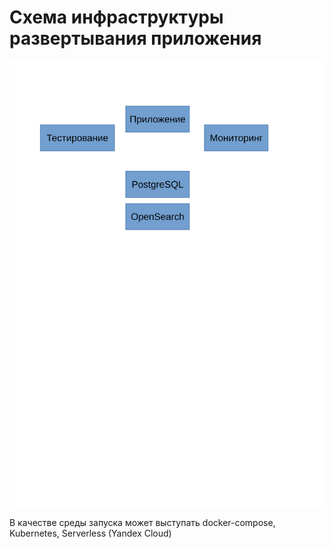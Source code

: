 # Схема инфраструктуры развертывания приложения

![Infrastructure](./img/contingent-infra.svg)

В качестве среды запуска может выступать docker-compose, Kubernetes, Serverless (Yandex Cloud)
